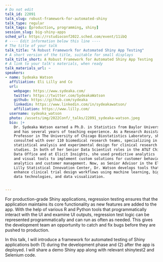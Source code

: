 ```yaml
---
# Do not edit
talk_id: 22091
talk_slug: robust-framework-for-automated-shiny
talk_type: regular
talk_tags: [production, programming, shiny]
session_slug: big-shiny-apps
sched_url: https://rstudioconf2022.sched.com/event/11ibQ
# ---- Edit information below this line ----
# The title of your talk
talk_title: "A Robust Framework for Automated Shiny App Testing"
# A short version of the title, suitable for small displays
talk_title_short: A Robust Framework for Automated Shiny App Testing
# A link to your talk's materials, when ready
talk_materials_url: ~
speakers:
- name: Sydeaka Watson
  affiliation: Eli Lilly and Co
  url:
    webpage: https://www.sydeaka.com/
    twitter: https://twitter.com/SydeakaWatson
    github: https://github.com/sydeaka
    linkedin: https://www.linkedin.com/in/sydeakawatson/
    affiliation: https://www.lilly.com/
  username: sydeaka_watson
  photo: /assets/img/2022Conf/_talks/22091_sydeaka-watson.jpeg
  bio: |+
    Dr. Sydeaka Watson earned a Ph.D. in Statistics from Baylor University
    and has several years of teaching experience. As a Research Assistant
    Professor in The University of Chicago Biostatistics Laboratory, she
    consulted with over 110 biomedical research teams, specializing in
    statistical analysis and experimental design for clinical research
    studies. In both of her Senior Data Scientist roles in the AT&T Chief
    Data Office and at Elicit Insights, she used predictive analytics
    and visual tools to implement custom solutions for customer behavior
    analytics and customer management. Now, as Senior Advisor in the Eli
    Lilly Statistical Innovation Center, Dr. Watson develops tools that
    enhance clinical trial design workflows using machine learning, big
    data technologies, and data visualization.


---
```


<!-- ABSTRACT ----
Please write abstract below. You may use simple markdown (links, code style, bold, italics)
-->

For production-grade Shiny applications, regression testing ensures that the
application maintains its core functionality as new features are added to the
app. With the help of various R and Python tools that programmatically interact
with the UI and examine UI outputs, regression test logic can be represented
programmatically and can run as often as needed. This gives the development team
an opportunity to catch and fix bugs before they are pushed to production.

In this talk, I will introduce a framework for automated testing of Shiny
applications both (1) during the development phase and (2) after the app is
deployed. I will share a demo Shiny app along with relevant shinytest2 and
Selenium code.

